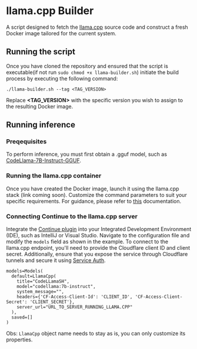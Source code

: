 # llama.cpp Builder

A script designed to fetch the [llama.cpp](https://github.com/ggerganov/llama.cpp) source code and construct a fresh Docker image tailored for the current system.

## Running the script

Once you have cloned the repository and ensured that the script is executable(if not run ```sudo chmod +x llama-builder.sh```) initiate the build process by executing the following command:

```./llama-builder.sh --tag <TAG_VERSION>```

Replace **<TAG_VERSION>** with the specific version you wish to assign to the resulting Docker image. 

## Running inference

### Preqequisites

To perform inference, you must first obtain a .gguf model, such as [CodeLlama-7B-Instruct-GGUF](https://huggingface.co/TheBloke/CodeLlama-7B-Instruct-GGUF).

### Running the llama.cpp container

Once you have created the Docker image, launch it using the llama.cpp stack (link coming soon). Customize the command parameters to suit your specific requirements. For guidance, please refer to [this](https://github.com/ggerganov/llama.cpp/blob/master/examples/server/README.md) documentation.

### Connecting Continue to the llama.cpp server

Integrate the [Continue plugin](https://github.com/continuedev/continue) into your Integrated Development Environment (IDE), such as IntelliJ or Visual Studio. Navigate to the configuration file and modify the ```models``` field as shown in the example. To connect to the llama.cpp endpoint, you'll need to provide the Cloudflare client ID and client secret. Additionally, ensure that you expose the service through Cloudflare tunnels and secure it using [Service Auth](https://developers.cloudflare.com/cloudflare-one/identity/service-tokens/).

```
models=Models(
  default=LlamaCpp(
    title="CodeLLamaSH",
    model="codellama:7b-instruct",
    system_message="",
    headers={'CF-Access-Client-Id': 'CLIENT_ID', 'CF-Access-Client-Secret': 'CLIENT_SECRET'},
    server_url="URL_TO_SERVER_RUNNING_LLAMA.CPP"
  ),
  saved=[]
)
```

Obs: ```LlamaCpp``` object name needs to stay as is, you can only customize its properties.
